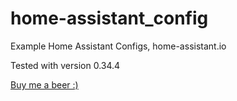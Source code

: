 # home-assistant_config
Example Home Assistant Configs, home-assistant.io


Tested with version 0.34.4

[Buy me a beer :)](http://paypal.me/dahoiv)

